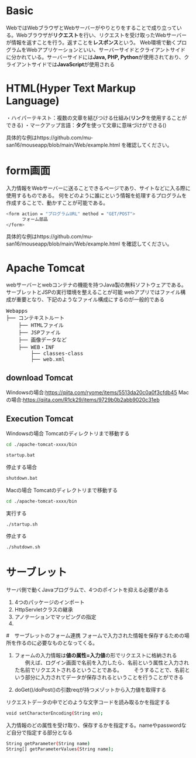 # Basic

WebではWebブラウザとWebサーバーがやりとりをすることで成り立っている。Webブラウザが**リクエスト**を行い、リクエストを受け取ったWebサーバーが情報を返すことを行う。返すことを**レスポンス**という。
Web環境で動くプログラムをWebアプリケーションといい、サーバーサイドとクライアントサイドに分かれている。サーバーサイドには**Java, PHP, Python**が使用されており、クライアントサイドでは**JavaScript**が使用される

# HTML(Hyper Text Markup Language)
・ハイパーテキスト：複数の文章を結びつける仕組み(**リンク**を使用することができる)
・マークアップ言語：**タグ**を使って文章に意味づけができる(<title>HTML</title>)

具体的な例はhttps://github.com/mu-san16/mouseapp/blob/main/Web/example.html を確認してください。

# form画面
入力情報をWebサーバーに送ることできるページであり、サイトなどに入る際に使用するものである。
何をどのように誰にという情報を処理するプログラムを作成することで、動かすことが可能である。

```bash
<form action = "プログラムURL" method = "GET/POST">
      フォーム部品
</form>
```

具体的な例はhttps://github.com/mu-san16/mouseapp/blob/main/Web/example.html を確認してください。

# Apache Tomcat
webサーバーとwebコンテナの機能を持つJava製の無料ソフトウェアである。サーブレットとJSPの実行環境を整えることが可能
webアプリではファイル構成が重要となり、下記のようなファイル構成にするのが一般的である
<pre>
Webapps
├── コンテキストルート
    ├── HTMLファイル
    ├── JSPファイル
    ├── 画像データなど
    ├── WEB・INF
        ├── classes-class
        ├── web.xml
</pre>

## download Tomcat
Windowsの場合:https://qiita.com/ryome/items/5513da20c0a0f3cfdb45
Macの場合:https://qiita.com/R1ck29/items/9729b0b2abb9020c31eb

## Execution Tomcat
Windowsの場合
Tomcatのディレクトリまで移動する

```bash
cd ./apache-tomcat-xxxx/bin
```

```bash
startup.bat
```

停止する場合
```bash
shutdown.bat
```

Macの場合
Tomcatのディレクトリまで移動する

```bash
cd ./apache-tomcat-xxxx/bin
```

実行する

```bash
./startup.sh
```

停止する
```bash
./shutdown.sh
```

# サーブレット
サーバ側で動くJavaプログラムで、4つのポイントを抑える必要がある

1. 4つのパッケージのインポート
2. HttpServletクラスの継承
3. アノテーションでマッピングの指定
4.

#　サーブレットのフォーム連携
フォームで入力された情報を保存するための場所を作るのに必要なものとなってくる。
1. フォームの入力情報は**値の属性=入力値**の形でリクエストに格納される
　　例えば、ログイン画面で名前を入力したら、名前という属性と入力された名前でリクエストされるということである。
　　そうすることで、名前という部分に入力されてデータが保存されるということを行うことができる

2. doGet()/doPost()の引数reqが持つメゾットから入力値を取得する

リクエストデータの中でどのような文字コードを読み取るかを指定する
```bash
void setCharacterEncoding(String en);
```

入力情報のどの属性を受け取り、保存するかを指定する。nameやpasswordなど自分で指定する部分となる
```bash
String getParameter(String name)
String[] getParameterValues(String name);
```